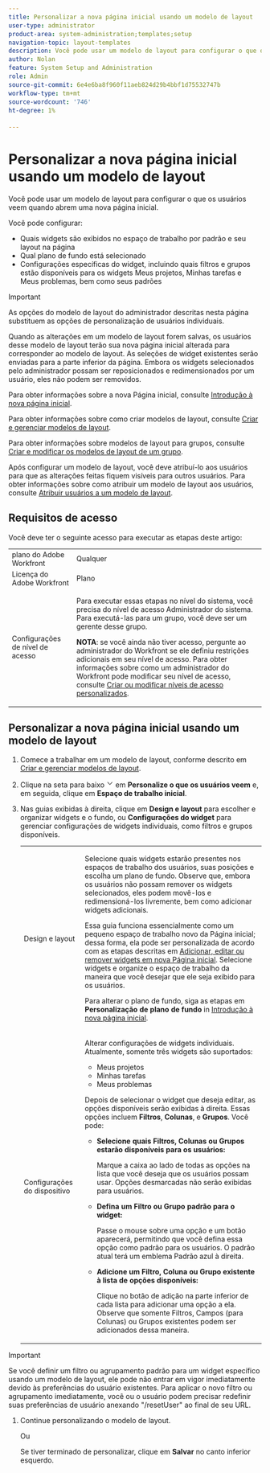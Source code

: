 ```yaml
---
title: Personalizar a nova página inicial usando um modelo de layout
user-type: administrator
product-area: system-administration;templates;setup
navigation-topic: layout-templates
description: Você pode usar um modelo de layout para configurar o que os usuários veem quando abrem uma nova página inicial.
author: Nolan
feature: System Setup and Administration
role: Admin
source-git-commit: 6e4e6ba8f960f11aeb824d29b4bbf1d75532747b
workflow-type: tm+mt
source-wordcount: '746'
ht-degree: 1%

---
```


# Personalizar a nova página inicial usando um modelo de layout

Você pode usar um modelo de layout para configurar o que os usuários veem quando abrem uma nova página inicial.

Você pode configurar:

* Quais widgets são exibidos no espaço de trabalho por padrão e seu layout na página
* Qual plano de fundo está selecionado
* Configurações específicas do widget, incluindo quais filtros e grupos estão disponíveis para os widgets Meus projetos, Minhas tarefas e Meus problemas, bem como seus padrões

>[!IMPORTANT]
>
>As opções do modelo de layout do administrador descritas nesta página substituem as opções de personalização de usuários individuais.
>
>Quando as alterações em um modelo de layout forem salvas, os usuários desse modelo de layout terão sua nova página inicial alterada para corresponder ao modelo de layout. As seleções de widget existentes serão enviadas para a parte inferior da página. Embora os widgets selecionados pelo administrador possam ser reposicionados e redimensionados por um usuário, eles não podem ser removidos.

Para obter informações sobre a nova Página inicial, consulte [Introdução à nova página inicial](/help/quicksilver/workfront-basics/using-home/new-home/get-started-with-new-home.md).

Para obter informações sobre como criar modelos de layout, consulte [Criar e gerenciar modelos de layout](../use-layout-templates/create-and-manage-layout-templates.md).

Para obter informações sobre modelos de layout para grupos, consulte [Criar e modificar os modelos de layout de um grupo](../../../administration-and-setup/manage-groups/work-with-group-objects/create-and-modify-a-groups-layout-templates.md).

Após configurar um modelo de layout, você deve atribuí-lo aos usuários para que as alterações feitas fiquem visíveis para outros usuários. Para obter informações sobre como atribuir um modelo de layout aos usuários, consulte [Atribuir usuários a um modelo de layout](../use-layout-templates/assign-users-to-layout-template.md).

## Requisitos de acesso

Você deve ter o seguinte acesso para executar as etapas deste artigo:

<table style="table-layout:auto"> 
 <col> 
 <col> 
 <tbody> 
  <tr> 
   <td role="rowheader">plano do Adobe Workfront</td> 
   <td>Qualquer</td> 
  </tr> 
  <tr> 
   <td role="rowheader">Licença do Adobe Workfront</td> 
   <td>Plano</td> 
  </tr> 
  <tr> 
   <td role="rowheader">Configurações de nível de acesso</td> 
   <td> <p>Para executar essas etapas no nível do sistema, você precisa do nível de acesso Administrador do sistema.
Para executá-las para um grupo, você deve ser um gerente desse grupo.</p> <p><b>NOTA</b>: se você ainda não tiver acesso, pergunte ao administrador do Workfront se ele definiu restrições adicionais em seu nível de acesso. Para obter informações sobre como um administrador do Workfront pode modificar seu nível de acesso, consulte <a href="../../../administration-and-setup/add-users/configure-and-grant-access/create-modify-access-levels.md" class="MCXref xref">Criar ou modificar níveis de acesso personalizados</a>.</p> </td> 
  </tr> 
 </tbody> 
</table>

## Personalizar a nova página inicial usando um modelo de layout

1. Comece a trabalhar em um modelo de layout, conforme descrito em [Criar e gerenciar modelos de layout](../../../administration-and-setup/customize-workfront/use-layout-templates/create-and-manage-layout-templates.md).

1. Clique na seta para baixo ![](assets/dropdown-arrow.png) em **Personalize o que os usuários veem** e, em seguida, clique em **Espaço de trabalho inicial**.

1. Nas guias exibidas à direita, clique em **Design e layout** para escolher e organizar widgets e o fundo, ou **Configurações do widget** para gerenciar configurações de widgets individuais, como filtros e grupos disponíveis.

   <table style="table-layout:auto"> 
    <col> 
    <col> 
    <tbody> 
     <tr> 
      <td role="rowheader">Design e layout</td> 
      <td>
      <p>Selecione quais widgets estarão presentes nos espaços de trabalho dos usuários, suas posições e escolha um plano de fundo. Observe que, embora os usuários não possam remover os widgets selecionados, eles podem movê-los e redimensioná-los livremente, bem como adicionar widgets adicionais.</p>
      <p>Essa guia funciona essencialmente como um pequeno espaço de trabalho novo da Página inicial; dessa forma, ela pode ser personalizada de acordo com as etapas descritas em <a href="/help/quicksilver/workfront-basics/using-home/new-home/add-edit-remove-widgets-in-new-home.md" class="MCXref xref">Adicionar, editar ou remover widgets em nova Página inicial</a>. Selecione widgets e organize o espaço de trabalho da maneira que você desejar que ele seja exibido para os usuários.</p>
      <p>Para alterar o plano de fundo, siga as etapas em <b>Personalização de plano de fundo</b> in <a href="/help/quicksilver/workfront-basics/using-home/new-home/get-started-with-new-home.md" class="MCXref xref">Introdução à nova página inicial</a>.</p>
      </td> 
     </tr> 
     <tr> 
      <td role="rowheader">Configurações do dispositivo</td> 
      <td>
      <p>Alterar configurações de widgets individuais. Atualmente, somente três widgets são suportados:</p>
      <ul>
        <li>Meus projetos</li>
        <li>Minhas tarefas</li>
        <li>Meus problemas</li>
      </ul>
      <p>Depois de selecionar o widget que deseja editar, as opções disponíveis serão exibidas à direita. Essas opções incluem <b>Filtros</b>, <b>Colunas</b>, e <b>Grupos</b>. Você pode:</p>
      <ul>
        <li><b>Selecione quais Filtros, Colunas ou Grupos estarão disponíveis para os usuários:</b><p>Marque a caixa ao lado de todas as opções na lista que você deseja que os usuários possam usar. Opções desmarcadas não serão exibidas para usuários.</li></p>
        <li><b>Defina um Filtro ou Grupo padrão para o widget:</b><p>Passe o mouse sobre uma opção e um botão aparecerá, permitindo que você defina essa opção como padrão para os usuários. O padrão atual terá um emblema Padrão azul à direita.</li></p>
        <li><b>Adicione um Filtro, Coluna ou Grupo existente à lista de opções disponíveis:</b><p>Clique no botão de adição na parte inferior de cada lista para adicionar uma opção a ela. Observe que somente Filtros, Campos (para Colunas) ou Grupos existentes podem ser adicionados dessa maneira.</li></p>
      </ul>
      </td> 
     </tr>
    </tbody> 
   </table>

>[!IMPORTANT]
>
>Se você definir um filtro ou agrupamento padrão para um widget específico usando um modelo de layout, ele pode não entrar em vigor imediatamente devido às preferências do usuário existentes. Para aplicar o novo filtro ou agrupamento imediatamente, você ou o usuário podem precisar redefinir suas preferências de usuário anexando &quot;/resetUser&quot; ao final de seu URL.

1. Continue personalizando o modelo de layout.

   Ou

   Se tiver terminado de personalizar, clique em **Salvar** no canto inferior esquerdo.

